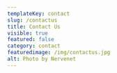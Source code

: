 ```yaml
---
templateKey: contact
slug: /contactus
title: Contact Us
visible: true
featured: false
category: contact
featuredimage: /img/contactus.jpg
alt: Photo by Nervenet
---
```

